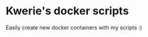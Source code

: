Kwerie's docker scripts
=======================

Easily create new docker containers with my scripts :)
